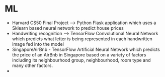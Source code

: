 # ML
- Harvard CS50 Final Project --> Python Flask application which uses a Sklearn based neural network to predict house prices 
- Handwriting recognition --> TensorFlow Convolutional Neural Network which predicts what letter is being represented in each handwritten image fed into the model
- SingaporeAirBnb - TensorFlow Artificial Neural Network which predicts the price of an AirBnb in Singapore based on a variety of factors including its
neighbourhood group, neighbourhood, room type and many other factors.
- 

